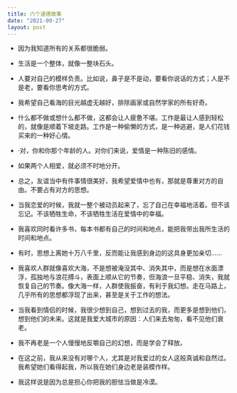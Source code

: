 ```yaml
---
title: 六个道德故事
date: "2021-09-27"
layout: post
---
```


- 因为我知道所有的关系都很脆弱。

- 生活是一个整体，就像一整块石头。

- 人要对自己的模样负责。比如说，鼻子是不是动，要看你说话的方式；人是不是老，要看你思考的方式。

- 我希望自己看海的目光越虚无越好，排除画家或自然学家的所有好奇。

- 什么都不做或想什么都不做，这都会让人疲惫不堪。工作是最让人感到轻松的，就像是顺着下坡走路。工作是一种偷懒的方式，是一种逃避，是人们花钱买来的一种好心情。

- ·对，你和你那个年龄的人。对你们来说，爱情是一种陈旧的感情。

- 如果两个人相爱，就必须不时地分开。

- 总之，友谊当中有件事情很美好，我希望爱情中也有，那就是尊重对方的自由。不要占有对方的思想。

- 当我恋爱的时候，我就一整个被动员起来了，忘了自己在幸福地活着。但不该忘记。不该牺牲生命，不该牺牲生活在爱情中的幸福。

- 我喜欢同时看许多书，每本书都有自己的时间和地点，能把我带出我所生活的时间和地点。

- 有时，思想上离她十万八千里，反而能让我感到身边的这具身更加亲切……

- 我喜欢人群就像喜欢大海，不是想被淹没其中、消失其中，而是想在水面漂浮，孤独地与浪花搏斗，表面上顺从它的节奏，但海浪一旦平稳、消失，我就恢复自己的节奏。像大海一样，人群使我振奋，有利于我幻想。走在马路上，几乎所有的思想都浮现了出来，甚至是关于工作的想法。

- 当我看到情侣的时候，我很少想到自己，想到过去的我，而更多是想到他们，想到他们的未来。这就是我爱大城市的原因：人们来去匆匆，看不见他们衰老。

- 我不再老是一个人慢慢地反嚼自己的幻想，而是学会了释放。

- 在这之前，我从来没有对哪个人，尤其是对我爱过的女人这般真诚和自然过。我希望她们看得起我，所以我在她们身边老是装模作样。

- 我这样说是因为总是担心你把我的胆怯当做是冷漠。